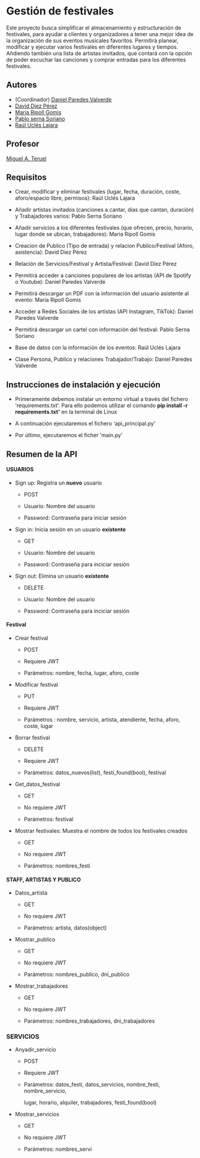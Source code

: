 # Gestión de festivales
[//]: # (Incluid aquí la descripción de vuestra aplicación. Por cierto, así se ponen comentarios en Markdown)
Este proyecto busca simplificar el almacenamiento y estructuración de festivales, para ayudar a clientes y organizadores a tener una mejor idea de la organización de sus eventos musicales favoritos. Permitirá planear, modificar y ejecutar varios festivales en diferentes lugares y tiempos. Añdiendo también una lista de artistas invitados, que contará con la opción de poder escuchar las canciones y comprar entradas para los diferentes festivales. 

## Autores

* (Coordinador) [Daniel Paredes Valverde](https://github.com/Armand041)
* [David Diez Pérez ](https://github.com/daviddiez06)
* [Maria Ripoll Gomis ](https://github.com/mariaripoll4)
* [Pablo serna Soriano](https://github.com/PabloSerna4542)
* [Raúl Uclés Lajara ](https://github.com/RaulUclesLajara)

## Profesor
[//]: # (Dejad a quien corresponda)
[Miguel A. Teruel](https://github.com/materuel-ua)

## Requisitos
[//]: # (Indicad aquí los requisitos de vuestra aplicación, así como el alumno responsable de cada uno de ellos)
- Crear, modificar y eliminar festivales (lugar, fecha, duración, coste, aforo/espacio libre, permisos): Raúl Uclés Lajara 

- Añadir artistas invitados (canciones a cantar, dias que cantan, duración) y Trabajadores varios: Pablo Serna Soriano 

- Añadir servicios a los diferentes festivales (que ofrecen, precio, horario, lugar donde se ubican, trabajadores): Maria Ripoll Gomis 

- Creacion de Publico (Tipo de entrada) y relacion Publico/Festival (Aforo, asistencia): David Díez Pérez

- Relación de Servicios/Festival y Artista/Festival: David Díez Pérez 

- Permitirá acceder a canciones populares de los artistas (API de Spotify o Youtube): Daniel Paredes Valverde 

- Permitirá descargar un PDF con la información del usuario asistente al evento: Maria Ripoll Gomis 

- Acceder a Redes Sociales de los artistas (API Instagram, TikTok): Daniel Paredes Valverde 

- Permitirá descargar un cartel con información del festival: Pablo Serna Soriano 

- Base de datos con la información de los eventos: Raúl Uclés Lajara

- Clase Persona, Publico y relaciones Trabajador/Trabajo: Daniel Paredes Valverde 

## Instrucciones de instalación y ejecución

- Primeramente debemos instalar un entorno virtual a través del fichero 'requirements.txt'.
  Para ello podemos utilizar el comando **pip install -r requirements.txt'** en la terminal de Linux

- A continuación ejecutaremos el fichero 'api_principal.py' 

- Por último, ejecutaremos el ficher 'main.py'

[//]: # (Indicad aquí qué habría que hacer para ejecutar vuestra aplicación)

## Resumen de la API


#### USUARIOS

- Sign up: Registra un **nuevo** usuario
    
    - POST 

    - Usuario: Nombre del usuario

    - Password: Contraseña para iniciar sesión


- Sign in: Inicia sesión en un usuario **existente**
    
    - GET
    
    - Usuario: Nombre del usuario

    - Password: Contraseña para inciciar sesión

- Sign out: Elimina un usuario **existente**
    
    - DELETE
    
    - Usuario: Nombre del usuario

    - Password: Contraseña para inciciar sesión


#### Festival

- Crear festival
    
    - POST
    
    - Requiere JWT 

    - Parámetros: nombre, fecha, lugar, aforo, coste
    

- Modificar festival 
  
    - PUT 
 
    - Requiere JWT

    - Parámetros : nombre, servicio, artista, atendiente, fecha, aforo, coste, lugar


- Borrar festival 
  
    - DELETE
 
    - Requiere JWT

    - Parámetros: datos_nuevos(list), festi_found(bool), festival
  

- Get_datos_festival
    
    - GET
    
    - No requiere JWT 

    - Parámetros: festival


- Mostrar festivales: Muestra el nombre de todos los festivales creados
  
    - GET
 
    - No requiere JWT

    - Parámetros: nombres_festi


#### STAFF, ARTISTAS Y PUBLICO

- Datos_artista
    
    - GET     

    - No requiere JWT

    - Parámetros: artista, datos(object)
    

- Mostrar_publico
    
    - GET     

    - No requiere JWT

    - Parámetros: nombres_publico, dni_publico


- Mostrar_trabajadores
    
    - GET     

    - No requiere JWT

    - Parámetros: nombres_trabajadores, dni_trabajadores


### SERVICIOS 

- Anyadir_servicio
    
    - POST   

    - Requiere JWT

    - Parámetros: datos_festi, datos_servicios, nombre_festi, nombre_servicio, 
  
      lugar, horario, alquiler, trabajadores, festi_found(bool) 


- Mostrar_servicios
    
    - GET

    - No requiere JWT

    - Parámetros: nombres_servi
  
     